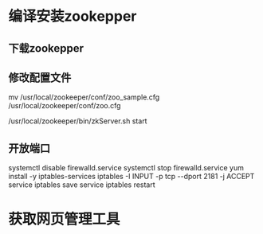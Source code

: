 # 编译安装zookepper

## 下载zookepper


## 修改配置文件
mv /usr/local/zookeeper/conf/zoo_sample.cfg /usr/local/zookeeper/conf/zoo.cfg

/usr/local/zookeeper/bin/zkServer.sh start

## 开放端口
systemctl disable firewalld.service
systemctl stop firewalld.service
yum install -y iptables-services
iptables -I INPUT -p tcp --dport 2181 -j ACCEPT
service iptables save
service iptables restart

# 获取网页管理工具
